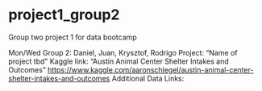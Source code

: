 # project1_group2
Group two project 1 for data bootcamp 

Mon/Wed Group 2: 
Daniel, Juan, Krysztof, Rodrigo
Project: 
“Name of project tbd” 
Kaggle link:
“Austin Animal Center Shelter Intakes and Outcomes”
https://www.kaggle.com/aaronschlegel/austin-animal-center-shelter-intakes-and-outcomes
Additional Data Links:
